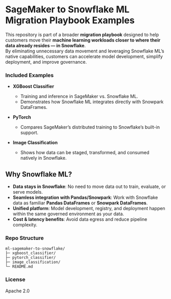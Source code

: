 # SageMaker to Snowflake ML Migration Playbook Examples

This repository is part of a broader **migration playbook** designed to help customers move their **machine learning workloads closer to where their data already resides — in Snowflake**.  
By eliminating unnecessary data movement and leveraging Snowflake ML’s native capabilities, customers can accelerate model development, simplify deployment, and improve governance.

### Included Examples

* **XGBoost Classifier**
  - Training and inference in SageMaker vs. Snowflake ML.  
  - Demonstrates how Snowflake ML integrates directly with Snowpark DataFrames.
    
* **PyTorch**
  - Compares SageMaker’s distributed training to Snowflake’s built-in support.  
  
* **Image Classification**
  - Shows how data can be staged, transformed, and consumed natively in Snowflake.  

##  Why Snowflake ML?

- **Data stays in Snowflake**: No need to move data out to train, evaluate, or serve models.  
- **Seamless integration with Pandas/Snowpark**: Work with Snowflake data as familiar **Pandas DataFrames** or **Snowpark DataFrames**.  
- **Unified platform**: Model development, registry, and deployment happen within the same governed environment as your data.  
- **Cost & latency benefits**: Avoid data egress and reduce pipeline complexity.  



### Repo Structure

```
ml-sagemaker-to-snowflake/
├─ xgboost_classifier/
├─ pytorch_classifier/
├─ image_classification/
└─ README.md
```

### License

Apache 2.0

